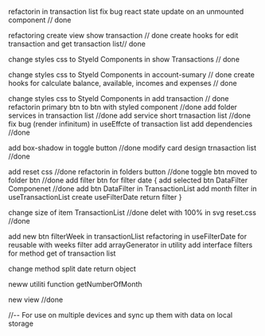 refactorin in transaction list 
fix bug react state update on an unmounted component // done

refactoring create view show transaction // done
create hooks for edit transaction and get transaction list// done

change styles css to Styeld Components in show Transactions // done

change styles css to Styeld Components in account-sumary // done
create hooks for calculate balance, available, incomes and expenses // done

change styles css to Styeld Components in add transaction // done
refactorin primary btn to btn with styled component //done
add folder services in transaction list  //done
add service short trnasaction list //done
fix bug (render infinitum) in useEffcte of transaction list add dependencies //done

add box-shadow in toggle button //done
modify card design trnasaction list //done

add reset css //done
refactorin in folders button //done
toggle btn moved to folder btn //done
add filter btn for filter date {
  add selected btn DataFilter Componenet //done
  add btn DataFilter in TransactionList 
  add month filter in useTransactionList
  create useFilterDate return filter 
}

<!-- Refactoring Style -->
change size of item TransactionList  //done
delet with 100% in svg reset.css //done

<!-- New features -->
add new btn filterWeek in transactionLlist
refactoring in useFilterDate for reusable with weeks filter
add arrayGenerator in utility
add interface filters for method get of transaction list
<!-- Refactorin -->
change method split date return object

neww utiliti function getNumberOfMonth 


<!-- Add Login -->
new view //done

<!-- Add Cloud Firestore -->
//-- For use on multiple devices and sync up them with data on local storage
